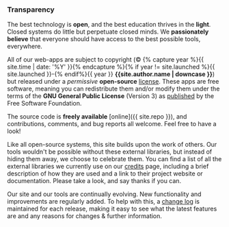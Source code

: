 ### Transparency

The best technology is __open__, and the best education thrives in the __light__. Closed systems do little but perpetuate closed minds. We __passionately believe__ that everyone should have access to the best possible tools, everywhere.

All of our web-apps are subject to copyright (&copy; {% capture year %}{{ site.time | date: '%Y' }}{% endcapture %}{% if year != site.launched %}{{ site.launched }}-{% endif%}{{ year }} __{{site.author.name | downcase }}__) but released under a _permissive_ __open-source__ [license](/license). These apps are free software, meaning you can redistribute them and/or modify them under the terms of the __GNU General Public License__ (Version 3) as [published](http://www.gnu.org/licenses) by the Free Software Foundation. 

The source code is __freely available__ [online]({{ site.repo }}), and contributions, comments, and bug reports all welcome. Feel free to have a look!

Like all open-source systems, this site builds upon the work of others. Our tools wouldn't be possible without these external libraries, but instead of hiding them away, we choose to celebrate them. You can find a list of all the external libraries we currently use on our [credits](/credits/) page, including a brief description of how they are used and a link to their project website or documentation. Please take a look, and say thanks if you can.

Our site and our tools are continually evolving. New functionality and improvements are regularly added. To help with this, a [change log](/changes) is maintained for each release, making it easy to see what the latest features are and any reasons for changes & further information.